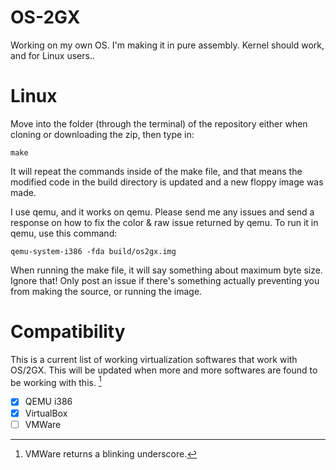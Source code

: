 # OS-2GX
Working on my own OS. I'm making it in pure assembly.
Kernel should work, and for Linux users..

# Linux

Move into the folder (through the terminal) of the repository either when cloning
or downloading the zip, then type in:

```
make
```
It will repeat the commands inside of the make file, and
that means the modified code in the build directory
is updated and a new floppy image was made.

I use qemu, and it works on qemu. Please send me any issues
and send a response on how to fix the color & raw issue
returned by qemu. To run it in qemu, use this command:

```
qemu-system-i386 -fda build/os2gx.img
```

When running the make file, it will say something
about maximum byte size. Ignore that! Only post an
issue if there's something actually preventing you
from making the source, or running the image.

# Compatibility

This is a current list of working virtualization
softwares that work with OS/2GX. This will be
updated when more and more softwares are found
to be working with this. [^1]

[^1]: VMWare returns a blinking underscore.

- [x] QEMU i386
- [x] VirtualBox
- [ ] VMWare
